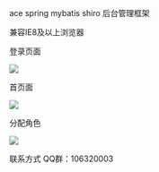 ace spring  mybatis shiro 后台管理框架

兼容IE8及以上浏览器

登录页面

<img src="http://img.blog.csdn.net/20161013113521708?watermark/2/text/aHR0cDovL2Jsb2cuY3Nkbi5uZXQv/font/5a6L5L2T/fontsize/400/fill/I0JBQkFCMA==/dissolve/70/gravity/Center"/>

首页面

<img src="http://img.blog.csdn.net/20161013113538670?watermark/2/text/aHR0cDovL2Jsb2cuY3Nkbi5uZXQv/font/5a6L5L2T/fontsize/400/fill/I0JBQkFCMA==/dissolve/70/gravity/Center"/>

分配角色

<img src="http://img.blog.csdn.net/20161013113548396?watermark/2/text/aHR0cDovL2Jsb2cuY3Nkbi5uZXQv/font/5a6L5L2T/fontsize/400/fill/I0JBQkFCMA==/dissolve/70/gravity/Center"/>

联系方式
QQ群：106320003
